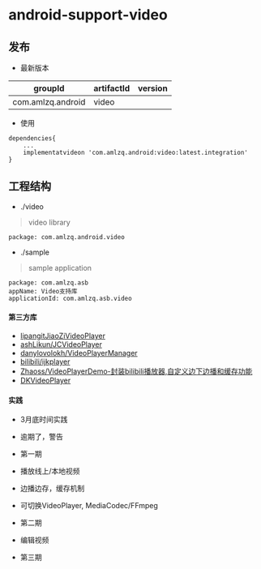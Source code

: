 # android-support-video

## 发布
* 最新版本

| groupId | artifactId | version |
| -------- | -------- | -------- |
| com.amlzq.android | video |  |

* 使用
```
dependencies{
    ...
    implementatvideon 'com.amlzq.android:video:latest.integration'
}
```

## 工程结构
* ./video
> video library
```
package: com.amlzq.android.video
```
* ./sample
> sample application
```
package: com.amlzq.asb
appName: Video支持库
applicationId: com.amlzq.asb.video
```

#### 第三方库
- [lipangitJiaoZiVideoPlayer](https://github.com/lipangit/JiaoZiVideoPlayer)
- [ashLikun/JCVideoPlayer](https://github.com/ashLikun/JCVideoPlayer)
- [danylovolokh/VideoPlayerManager](https://github.com/danylovolokh/VideoPlayerManager)
- [bilibili/ijkplayer](https://github.com/Bilibili/ijkplayer)
- [Zhaoss/VideoPlayerDemo-封装bilibili播放器,自定义边下边播和缓存功能](https://github.com/Zhaoss/VideoPlayerDemo)
- [DKVideoPlayer](https://github.com/dueeeke/DKVideoPlayer)

#### 实践
- 3月底时间实践
- 逾期了，警告

- 第一期
- 播放线上/本地视频
- 边播边存，缓存机制
- 可切换VideoPlayer, MediaCodec/FFmpeg

- 第二期
- 编辑视频

- 第三期
